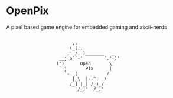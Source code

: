 # OpenPix
A pixel based game engine for embedded gaming and ascii-nerds

```

                         ,.
                        (_|,.
                       ,' /, )_______   _
                    __j o``-'        `.'-)'
                   (")      Open       \'
                    `-j       Pix      |
                      `-._(           /
                         |_\  |--^.  /
                        /_]'|_| /_)_/
                           /_]'  /_]'
```
